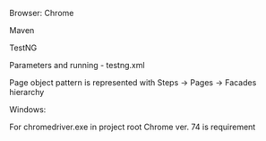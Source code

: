 Browser: Chrome

Maven

TestNG

Parameters and running - testng.xml

Page object pattern is represented with Steps -> Pages -> Facades hierarchy


Windows:

For chromedriver.exe in project root Chrome ver. 74 is requirement